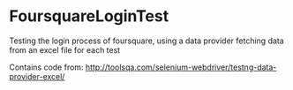 # FoursquareLoginTest
Testing the login process of foursquare, using a data provider fetching data from an excel file for each test

Contains code from: http://toolsqa.com/selenium-webdriver/testng-data-provider-excel/
